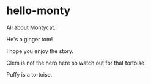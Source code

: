 # hello-monty
All about Montycat.

He's a ginger tom!

I hope you enjoy the story.

Clem is not the hero here so watch out for that tortoise.

Puffy is a tortoise.
